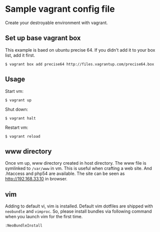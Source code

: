 # Sample vagrant config file

Create your destroyable environment with vagrant.

## Set up base vagrant box

This example is baed on ubuntu precise 64.
If you didn't add it to your box list, add it first.

```
$ vagrant box add precise64 http://files.vagrantup.com/precise64.box
```

## Usage

Start vm:

```
$ vagrant up
```

Shut down:

```
$ vagrant halt
```

Restart vm:

```
$ vagrant reload
```

## www directory

Once vm up, www directory created in host directory. The www file is symlinked to `/var/www` in vm.
This is useful when crafting a web site. And .htaccess and php54 are available.
The site can be seen as http://192.168.33.10 in browser.

## vim

Adding to default vi, vim is installed. Default vim dotfiles are shipped with `neobundle` and `vimproc`.
So, please install bundles via following command when you launch vim for the first time.

```
:NeoBundleInstall
```
